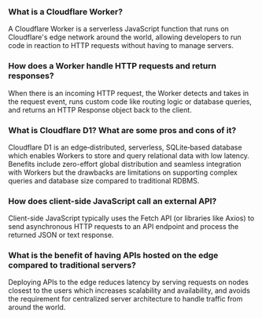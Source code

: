 ### What is a Cloudflare Worker?
A Cloudflare Worker is a serverless JavaScript function that runs on Cloudflare's edge network around the world, allowing developers to run code in reaction to HTTP requests without having to manage servers.

### How does a Worker handle HTTP requests and return responses?
When there is an incoming HTTP request, the Worker detects and takes in the request event, runs custom code like routing logic or database queries, and returns an HTTP Response object back to the client.

### What is Cloudflare D1? What are some pros and cons of it?
Cloudflare D1 is an edge‑distributed, serverless, SQLite‑based database which enables Workers to store and query relational data with low latency. Benefits include zero-effort global distribution and seamless integration with Workers but the drawbacks are limitations on supporting complex queries and database size compared to traditional RDBMS.

### How does client-side JavaScript call an external API?
Client-side JavaScript typically uses the Fetch API (or libraries like Axios) to send asynchronous HTTP requests to an API endpoint and process the returned JSON or text response.

### What is the benefit of having APIs hosted on the edge compared to traditional servers?
Deploying APIs to the edge reduces latency by serving requests on nodes closest to the users which increases scalability and availability, and avoids the requirement for centralized server architecture to handle traffic from around the world.
